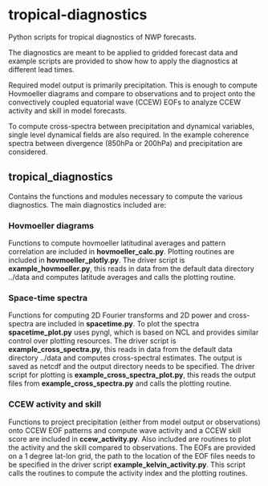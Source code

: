 # tropical-diagnostics
Python scripts for tropical diagnostics of NWP forecasts.

The diagnostics are meant to be applied to gridded forecast data and example scripts are provided to show how
to apply the diagnostics at different lead times.

Required model output is primarily precipitation. This is enough to compute Hovmoeller diagrams and
compare to observations and to project onto the convectively coupled equatorial wave (CCEW) EOFs to
analyze CCEW activity and skill in model forecasts.

To compute cross-spectra between precipitation and dynamical variables, single level dynamical fields are also
required. In the example coherence spectra between divergence (850hPa or 200hPa) and precipitation are considered.

## tropical_diagnostics
Contains the functions and modules necessary to compute the various diagnostics. The main diagnostics
included are:

### Hovmoeller diagrams
Functions to compute hovmoeller latitudinal averages and pattern correlation are included in
**hovmoeller_calc.py**. Plotting routines are included in **hovmoeller_plotly.py**. The driver script is
**example_hovmoeller.py**, this reads in data from the default data directory ../data and computes latitude
averages and calls the plotting routine.

### Space-time spectra
Functions for computing 2D Fourier transforms and 2D power and cross-spectra are included in **spacetime.py**.
To plot the spectra **spacetime_plot.py** uses pyngl, which is based on NCL and provides similar control
over plotting resources. The driver script is **example_cross_spectra.py**, this reads in data from the default
data directory ../data and computes cross-spectral estimates. The output is saved as netcdf and the output directory
needs to be specified. The driver script for plotting is **example_cross_spectra_plot.py**, this reads the output
files from **example_cross_spectra.py** and calls the plotting routine.

### CCEW activity and skill
Functions to project precipitation (either from model output or observations) onto CCEW EOF patterns and
compute wave activity and a CCEW skill score are included in **ccew_activity.py**. Also included are routines
to plot the activity and the skill compared to observations. The EOFs are provided on a 1 degree lat-lon grid, the
path to the location of the EOF files needs to be specified in the driver script **example_kelvin_activity.py**. This
script calls the routines to compute the activity index and the plotting routines.